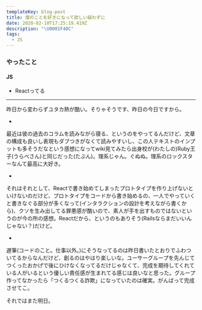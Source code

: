 ```yaml
---
templateKey: blog-post
title: 僕のことを好きになって欲しい疑わずに
date: 2020-02-10T17:25:19.419Z
description: "\U0001F40C"
tags:
  - JS
---
```

### やったこと

#### JS

* Reactってる

-----

昨日から変わらずユタカ熱が酷い。そりゃそうです、昨日の今日ですから。

*

最近は彼の過去のコラムを読みながら寝る、というのをやってるんだけど、文章の構成も良いし表現もダブつきがなくて読みやすいし、この人テキストのインプットも多そうだなという感想になってwiki見てみたら出身校が(わたしの)Ruby王子(うらべさん)と同じだった(たぶん)。理系じゃん。ぐぬぬ。理系のロックスターなんて最高に大好き。

*


それはそれとして、Reactで書き始めてしまったプロトタイプを作り上げないといけないのだけど、プロトタイプをコードから書き始めるの、一人でやっていくと書きなぐる部分が多くなって(インタラクションの設計を考えながら書くから)、クソを生み出してる罪悪感が酷いので、素人が手を出すものではないというのが今の所の感想。Reactだから、というのもありそう(Railsならまだいいんじゃない？)だけど。


*

遅筆(コードのこと。仕事以外。)にそうなってるのは昨日書いたとおりでふわついてるからなんだけど、創るのはやはり楽しいな。ユーサーグループを先んじてつくったおかげで後にひけなくなってるだけじゃなくて、完成を期待してくれている人がいるという優しい責任感が生まれてる感じは良いなと思った。グループ作ってなかったら「つくるつくる詐欺」になっていたのは確実。がんばって完成させてこ。



それではまた明日。
